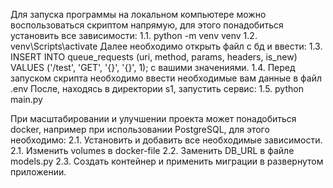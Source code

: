 Для запуска программы на локальном компьютере можно воспользоваться скриптом напрямую, для этого понадобиться установить все зависимости:
1.1. python -m venv venv
1.2. venv\Scripts\activate
Далее необходимо открыть файл с бд и ввести:
1.3. INSERT INTO queue_requests (uri, method, params, headers, is_new) VALUES ('/test', 'GET', '{}', '{}', 1); с вашими значениями.
1.4. Перед запуском скрипта необходимо ввести необходимые вам данные в файл .env
После, находясь в директории s1, запустить сервис:
1.5. python main.py

При масштабировании и улучшении проекта может понадобиться docker, например при использовании PostgreSQL, для этого необходимо: 
2.1. Установить и добавить все необходимые зависимости.
2.1. Изменить volumes в docker-file
2.2. Заменить DB_URL в файле models.py
2.3. Создать контейнер и применить миграции в развернутом приложении. 
